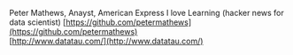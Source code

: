 Peter Mathews, Anayst, American Express
I love Learning
(hacker news for data scientist)
[https://github.com/petermathews](https://github.com/petermathews)  
[http://www.datatau.com/](http://www.datatau.com/)